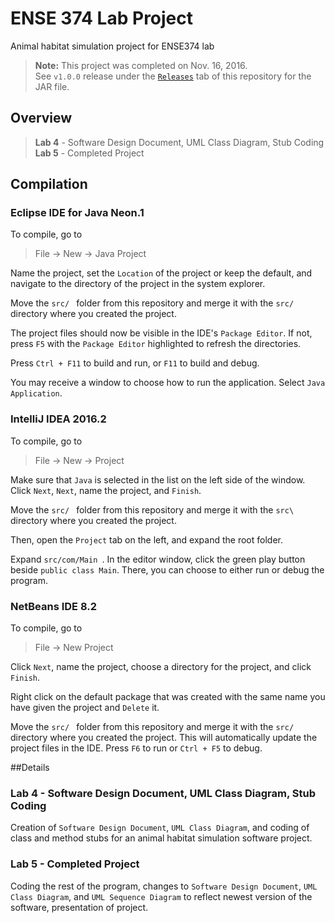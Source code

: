 # ENSE 374 Lab Project
Animal habitat simulation project for ENSE374 lab

> **Note:** This project was completed on Nov. 16, 2016.  
> See `v1.0.0` release under the [`Releases`](https://github.com/shevtsod/ENSE374LabProject/releases) tab of this repository for the JAR file.

## Overview
> **Lab 4** - Software Design Document, UML Class Diagram, Stub Coding  
> **Lab 5** - Completed Project

## Compilation
### Eclipse IDE for Java Neon.1
To compile, go to
> File -> New -> Java Project

Name the project, set the `Location` of the project or keep the default, and navigate to the directory of the project in the system explorer.  

Move the `src/ ` folder from this repository and merge it with the `src/ `
directory where you created the project.  

The project files should now be visible in the IDE's `Package Editor`. If not, press `F5` with the `Package Editor` highlighted to refresh the directories.  

Press `Ctrl + F11` to build and run, or `F11` to build and debug.  

You may receive a window to choose how to run the application. Select `Java Application`.  

### IntelliJ IDEA 2016.2
To compile, go to  
> File -> New -> Project

Make sure that `Java` is selected in the list on the left side of the window.
Click `Next`, `Next`, name the project, and `Finish`.  

Move the `src/ ` folder from this repository and merge it with the `src\ `
directory where you created the project.  

Then, open the `Project` tab on the left, and expand the root folder.

Expand `src/com/Main `. In the editor window, click the green play button beside `public class Main`. There, you can choose to either run or debug the program.

### NetBeans IDE 8.2
To compile, go to
> File -> New Project  

Click `Next`, name the project, choose a directory for the project, and click
`Finish`.

Right click on the default package that was created with the same name you
have given the project and `Delete` it.

Move the `src/ ` folder from this repository and merge it with the `src/ `
directory where you created the project. This will automatically update the
project files in the IDE. Press `F6` to run or `Ctrl + F5` to debug.


##Details
### Lab 4 - Software Design Document, UML Class Diagram, Stub Coding
Creation of `Software Design Document`, `UML Class Diagram`, and coding of class and method stubs for an animal habitat simulation software project.

### Lab 5 - Completed Project
Coding the rest of the program, changes to `Software Design Document`, `UML Class Diagram`, and `UML Sequence Diagram` to reflect newest version of the software, presentation of project.
